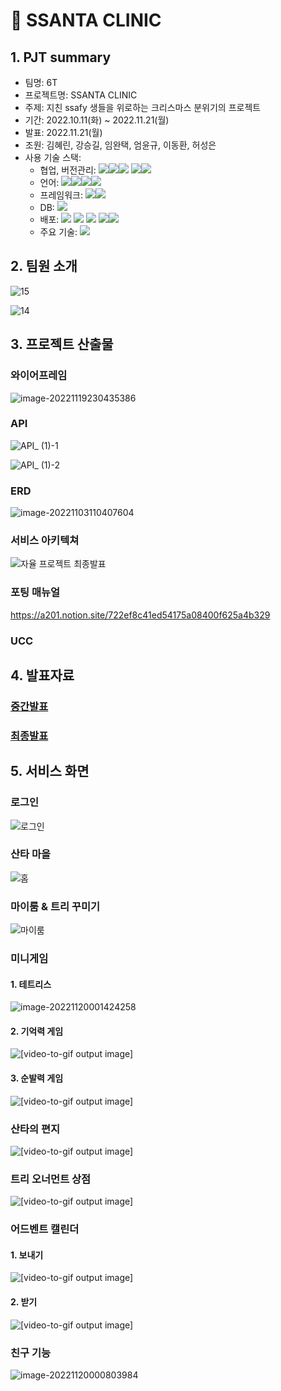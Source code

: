 # :christmas_tree: SSANTA CLINIC 

## 1. PJT summary

- 팀명: 6T
- 프로젝트명: SSANTA CLINIC 
- 주제: 지친 ssafy 생들을 위로하는 크리스마스 분위기의 프로젝트
- 기간: 2022.10.11(화) ~ 2022.11.21(월)
- 발표: 2022.11.21(월)
- 조원: 김혜린, 강승길, 임완택, 엄윤규, 이동환, 허성은
- 사용 기술 스택:
  - 협업, 버전관리: <img src="https://img.shields.io/badge/Git-F05032?style=for-the-badge&logo=Git&logoColor=white"><img src="https://img.shields.io/badge/GitLab-FC6D26?style=for-the-badge&logo=GitLab&logoColor=white"><img src="https://img.shields.io/badge/Jira-0052CC?style=for-the-badge&logo=Jira Software&logoColor=white"> <img src="https://img.shields.io/badge/Mattermost-0058CC?style=for-the-badge&logo=Mattermost&logoColor=white"><img src="https://img.shields.io/badge/Notion-000000?style=for-the-badge&logo=Notion&logoColor=white">
  - 언어: <img src="https://img.shields.io/badge/JavaScript-F7DF1E?style=for-the-badge&logo=JavaScript&logoColor=white"><img src="https://img.shields.io/badge/HTML5-E34F26?style=for-the-badge&logo=HTML5&logoColor=white"><img src="https://img.shields.io/badge/CSS3-1572B6?style=for-the-badge&logo=CSS3&logoColor=white"><img src="https://img.shields.io/badge/Java-007396?style=for-the-badge&logo=Java&logoColor=white">
  - 프레임워크: <img src="https://img.shields.io/badge/Spring Boot-6DB33F?style=for-the-badge&logo=Spring Boot&logoColor=white"><img src="https://img.shields.io/badge/React-61DAFB?style=for-the-badge&logo=React&logoColor=white">
  - DB: <img src="https://img.shields.io/badge/MySQL-4479A1?style=for-the-badge&logo=MySQL&logoColor=white">
  - 배포: <img src="https://img.shields.io/badge/Amazon AWS-232F3E?style=for-the-badge&logo=Amazon AWS&logoColor=white"> <img src="https://img.shields.io/badge/Amazon EC2-FF9900?style=for-the-badge&logo=Amazon EC2&logoColor=white"> <img src="https://img.shields.io/badge/Docker-2496ED?style=for-the-badge&logo=Docker&logoColor=white"> <img src="https://img.shields.io/badge/NGINX-009639?style=for-the-badge&logo=NGINX&logoColor=white"><img src="https://img.shields.io/badge/Jenkins-D24939?style=for-the-badge&logo=Jenkins&logoColor=white">
  - 주요 기술: <img src="https://img.shields.io/badge/Amazon S3-569A31?style=for-the-badge&logo=Amazon S3&logoColor=white">



## 2. 팀원 소개

![15](README.assets/15.png)

![14](README.assets/14.png)



## 3. 프로젝트 산출물

### 와이어프레임

![image-20221119230435386](README.assets/image-20221119230435386.png)

### API

![API_ (1)-1](README.assets/API_%20(1)-1.jpg)

![API_ (1)-2](README.assets/API_%20(1)-2.jpg)

### ERD

![image-20221103110407604](README.assets/image-20221103110407604.png)

### 서비스 아키텍쳐

![자율 프로젝트 최종발표](README.assets/%EC%9E%90%EC%9C%A8%20%ED%94%84%EB%A1%9C%EC%A0%9D%ED%8A%B8%20%EC%B5%9C%EC%A2%85%EB%B0%9C%ED%91%9C.png)

### 포팅 매뉴얼

https://a201.notion.site/722ef8c41ed54175a08400f625a4b329

### UCC



## 4. 발표자료

### [중간발표](https://www.canva.com/design/DAFPocdPgIg/G3GjTknSpg1ByThAPF492Q/edit?utm_content=DAFPocdPgIg&utm_campaign=designshare&utm_medium=link2&utm_source=sharebutton)

### [최종발표](https://www.canva.com/design/DAFR-Qm6zFo/KG4lyCrizU0bIzb_ZhjmeA/edit?utm_content=DAFR-Qm6zFo&utm_campaign=designshare&utm_medium=link2&utm_source=sharebutton)



## 5. 서비스 화면

### 로그인

![로그인](README.assets/%EB%A1%9C%EA%B7%B8%EC%9D%B8.gif)

### 산타 마을

![홈](README.assets/%ED%99%88.gif)

### 마이룸 & 트리 꾸미기

![마이룸](README.assets/%EB%A7%88%EC%9D%B4%EB%A3%B8.gif)

### 미니게임

#### 1. 테트리스

![image-20221120001424258](README.assets/tetris.png)

#### 2. 기억력 게임

![[video-to-gif output image]](README.assets/ezgif-4-c5f038aebd.gif)

#### 3. 순발력 게임

![[video-to-gif output image]](README.assets/ezgif-4-be51bab1ae.gif)

### 산타의 편지

![[video-to-gif output image]](README.assets/ezgif-4-a79f8a84aa.gif)

### 트리 오너먼트 상점

![[video-to-gif output image]](README.assets/ezgif-4-45628b3bb1.gif)

### 어드벤트 캘린더

#### 1. 보내기

![[video-to-gif output image]](README.assets/ezgif-4-976a6e0c45.gif)

#### 2. 받기

![[video-to-gif output image]](README.assets/ezgif-4-a609313cc6.gif)

### 친구 기능

![image-20221120000803984](README.assets/image-20221120000803984.png)
